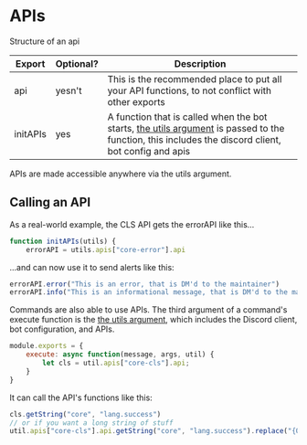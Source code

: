 # APIs

Structure of an api

| Export | Optional? | Description |
| ----------- | ----------- | ----------- |
| api | yesn't | This is the recommended place to put all your API functions, to not conflict with other exports |
| initAPIs | yes | A function that is called when the bot starts, [the utils argument](utils-argument) is passed to the function, this includes the discord client, bot config and apis |

APIs are made accessible anywhere via the utils argument.

## Calling an API

As a real-world example, the CLS API gets the errorAPI like this...

```js
function initAPIs(utils) {
	errorAPI = utils.apis["core-error"].api
```

...and can now use it to send alerts like this:

```js
errorAPI.error("This is an error, that is DM'd to the maintainer")
errorAPI.info("This is an informational message, that is DM'd to the maintainer")
```

Commands are also able to use APIs. The third argument of a command's execute function is the [the utils argument](utils-argument), which includes the Discord client, bot configuration, and APIs.

```js
module.exports = {
    execute: async function(message, args, util) {
        let cls = util.apis["core-cls"].api;
    }
}
```

It can call the API's functions like this:

```js
cls.getString("core", "lang.success")
// or if you want a long string of stuff
util.apis["core-cls"].api.getString("core", "lang.success").replace("{0}", args[0])
```